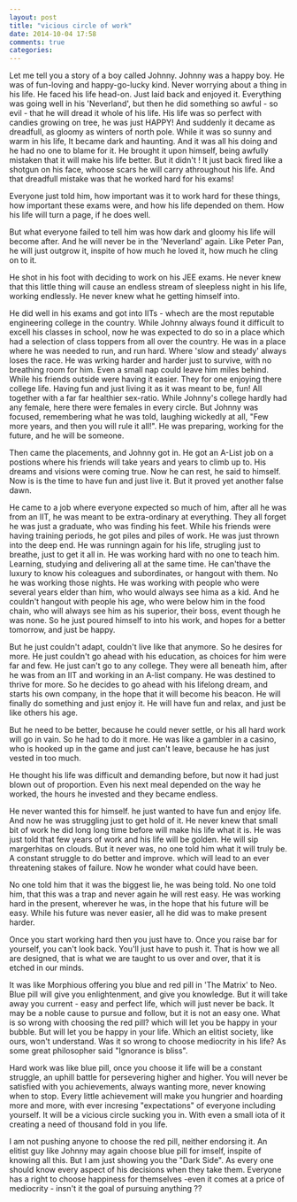 ```yaml
---
layout: post
title: "vicious circle of work"
date: 2014-10-04 17:58
comments: true
categories: 
---
```


Let me tell you a story of a boy called Johnny. Johnny was a happy boy.
He was of fun-loving and happy-go-lucky kind. Never worrying about a
thing in his life. He faced his life head-on. Just laid back and enjoyed
it. Everything was going well in his 'Neverland', but then he did
something so awful - so evil - that he will dread it whole of his life.
His life was so perfect with candies growing on tree, he was just HAPPY!
And suddenly it decame as dreadfull, as gloomy as winters of north pole.
While it was so sunny and warm in his life, It became dark and haunting.
And it was all his doing and he had no one to blame for it. He brought
it upon himself, being awfully mistaken that it will make his life
better. But it didn't ! It just back fired like a shotgun on his face,
whoose scars he will carry athroughout his life. And that dreadfull
mistake was that he worked hard for his exams!

Everyone just told him, how important was it to work hard for these
things, how important these exams were, and how his life depended on
them. How his life will turn a page, if he does well.

But what everyone failed to tell him was how dark and gloomy his life
will become after. And he will never be in the 'Neverland' again. Like
Peter Pan, he will just outgrow it, inspite of how much he loved it,
how much he cling on to it.

He shot in his foot with deciding to work on his JEE exams. He never
knew that this little thing will cause an endless stream of sleepless
night in his life, working endlessly. He never knew what he getting
himself into.

He did well in his exams and got into IITs - whech are the most
reputable engineering college in the country. While Johnny always found
it difficult to excell his classes in school, now he was expected to do
so in a place which had a selection of class toppers from all over the
country. He was in a place where he was needed to run, and run hard.
Where 'slow and steady' always loses the race. He was wrking harder and
harder just to survive, with no breathing room for him. Even a small nap
could leave him miles behind. While his friends outside were having it
easier. They for one enjoying there college life. Having fun and just
living it as it was meant to be, fun! All together with a far far
healthier sex-ratio. While Johnny's college hardly had any female, here
there were females in every circle. But Johnny was focused, remembering
what he was told, laughing wickedly at all, "Few more years, and then
you will rule it all!". He was preparing, working for the future, and he
will be someone.

Then came the placements, and Johnny got in. He got an A-List job on a
postions where his friends will take years and years to climb up to. His
dreams and visions were coming true. Now he can rest, he said to
himself. Now is is the time to have fun and just live it. But it proved
yet another false dawn.

He came to a job where everyone expected so much of him, after all he
was from an IIT, he was meant to be extra-ordinary at everything. They
all forget he was just a graduate, who was finding his feet. While his
friends were having training periods, he got piles and piles of work. He
was just thrown into the deep end. He was runningn again for his life,
strugling just to breathe, just to get it all in. He was working hard
with no one to teach him. Learning, studying and delivering all at the
same time. He can'thave the luxury to know his coleagues and
subordinates, or hangout with them. No he was working those nights. He
was working with people who were several years elder than him, who would
always see hima as a kid. And he couldn't hangout with people his age,
who were below him in the food chain, who will always see him as his
superior, their boss, event though he was none. So he just poured
himself to into his work, and hopes for a better tomorrow, and just be
happy.

But he just couldn't adapt, couldn't live like that anymore. So he
desires for more. He just couldn't go ahead with his education, as
choices for him were far and few. He just can't go to any college. They
were all beneath him, after he was from an IIT and working in an A-list
company. He was destined to thrive for more. So he decides to go ahead
with his lifelong dream, and starts his own company, in the hope that it
will become his beacon. He will finally do something and just enjoy it.
He will have fun and relax, and just be like others his age.

But he need to be better, because he could never settle, or his all hard
work will go in vain. So he had to do it more. He was like a gambler in
a casino, who is hooked up in the game and just can't leave, because he
has just vested in too much.

He thought his life was difficult and demanding before, but now it had
just blown out of proportion. Even his next meal depended on the way he
worked, the hours he invested and they became endless.

He never wanted this for himself. he just wanted to have fun and enjoy
life. And now he was struggling just to get hold of it. He never knew
that small bit of work he did long long time before will make his life
what it is. He was just told that few years of work and his life will be
golden. He will sip margerhitas on clouds. But it never was, no one told
him what it will truly be. A constant struggle to do better and improve.
which will lead to an ever threatening stakes of failure. Now he wonder
what could have been.

No one told him that it was the biggest lie, he was being told. No one
told him, that this was a trap and never again he will rest easy. He was
working hard in the present, wherever he was, in the hope that his future
will be easy. While his future was never easier, all he did was to make
present harder.

Once you start working hard then you just have to. Once you raise bar for
yourself, you can't look back. You'll just have to push it. That is how
we all are designed, that is what we are taught to us over and over,
that it is etched in our minds.

It was like Morphious offering you blue and red pill in 'The Matrix' to
Neo. Blue pill will give you enlightenment, and give you knowledge. But
it will take away you current - easy and perfect life, which will just
never be back. It may be a noble cause to pursue and follow, but it is
not an easy one. What is so wrong with choosing the red pill? which
will let you be happy in your bubble. But will let you be happy in your
life. Which an elitist society, like ours, won't understand. Was it so
wrong to choose mediocrity in his life? As some great philosopher said
"Ignorance is bliss".

Hard work was like blue pill, once you choose it life will be a constant
struggle, an uphill battle for persevering higher and higher. You will
never be satisfied with you achievements, always wanting more, never
knowing when to stop. Every little achievement will make you hungrier
and hoarding more and more, with ever incresing "expectations" of
everyone including yourself. It will be a vicious circle sucking you in.
With even a small iota of it creating a need of thousand fold in you
life.

I am not pushing anyone to choose the red pill, neither endorsing it. An
elitist guy like Johnny may again choose blue pill for imself, inspite
of knowing all this. But I am just showing you the "Dark Side". As every
one should know every aspect of his decisions when they take them.
Everyone has a right to choose happiness for themselves -even it comes
at a price of mediocrity - insn't it the goal of pursuing anything ??
